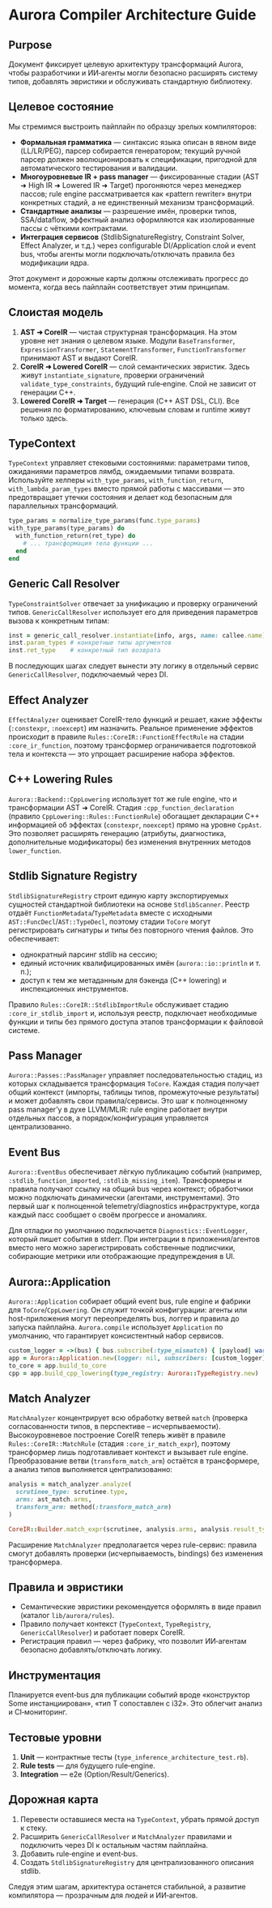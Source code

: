 # Aurora Compiler Architecture Guide

## Purpose

Документ фиксирует целевую архитектуру трансформаций Aurora, чтобы разработчики и ИИ‑агенты могли безопасно расширять систему типов, добавлять эвристики и обслуживать стандартную библиотеку.

## Целевое состояние

Мы стремимся выстроить пайплайн по образцу зрелых компиляторов:

- **Формальная грамматика** — синтаксис языка описан в явном виде (LL/LR/PEG), парсер собирается генератором; текущий ручной парсер должен эволюционировать к спецификации, пригодной для автоматического тестирования и валидации.
- **Многоуровневые IR + pass manager** — фиксированные стадии (AST ➜ High IR ➜ Lowered IR ➜ Target) прогоняются через менеджер пассов; rule engine рассматривается как «pattern rewriter» внутри конкретных стадий, а не единственный механизм трансформаций.
- **Стандартные анализы** — разрешение имён, проверки типов, SSA/dataflow, эффектный анализ оформляются как изолированные пассы с чёткими контрактами.
- **Интеграция сервисов** (StdlibSignatureRegistry, Constraint Solver, Effect Analyzer, и т.д.) через configurable DI/Application слой и event bus, чтобы агенты могли подключать/отключать правила без модификации ядра.

Этот документ и дорожные карты должны отслеживать прогресс до момента, когда весь пайплайн соответствует этим принципам.

## Слоистая модель

1. **AST ➜ CoreIR** — чистая структурная трансформация. На этом уровне нет знания о целевом языке. Модули `BaseTransformer`, `ExpressionTransformer`, `StatementTransformer`, `FunctionTransformer` принимают AST и выдают CoreIR.
2. **CoreIR ➜ Lowered CoreIR** — слой семантических эвристик. Здесь живут `instantiate_signature`, проверки ограничений `validate_type_constraints`, будущий rule‑engine. Слой не зависит от генерации C++.
3. **Lowered CoreIR ➜ Target** — генерация (C++ AST DSL, CLI). Все решения по форматированию, ключевым словам и runtime живут только здесь.

## TypeContext

`TypeContext` управляет стековыми состояниями: параметрами типов, ожиданиями параметров лямбд, ожидаемыми типами возврата. Используйте хелперы `with_type_params`, `with_function_return`, `with_lambda_param_types` вместо прямой работы с массивами — это предотвращает утечки состояния и делает код безопасным для параллельных трансформаций.

```ruby
type_params = normalize_type_params(func.type_params)
with_type_params(type_params) do
  with_function_return(ret_type) do
    # ... трансформация тела функции ...
  end
end
```

## Generic Call Resolver

`TypeConstraintSolver` отвечает за унификацию и проверку ограничений типов. `GenericCallResolver` использует его для приведения параметров вызова к конкретным типам:

```ruby
inst = generic_call_resolver.instantiate(info, args, name: callee.name)
inst.param_types # конкретные типы аргументов
inst.ret_type    # конкретный тип возврата
```

В последующих шагах следует вынести эту логику в отдельный сервис `GenericCallResolver`, подключаемый через DI.

## Effect Analyzer

`EffectAnalyzer` оценивает CoreIR-тело функций и решает, какие эффекты (`:constexpr`, `:noexcept`) им назначить. Реальное применение эффектов происходит в правиле `Rules::CoreIR::FunctionEffectRule` на стадии `:core_ir_function`, поэтому трансформер ограничивается подготовкой тела и контекста — это упрощает расширение набора эффектов.

## C++ Lowering Rules

`Aurora::Backend::CppLowering` использует тот же rule engine, что и трансформации AST ➜ CoreIR. Стадия `:cpp_function_declaration` (правило `CppLowering::Rules::FunctionRule`) обогащает декларации C++ информацией об эффектах (`constexpr`, `noexcept`) прямо на уровне `CppAst`. Это позволяет расширять генерацию (атрибуты, диагностика, дополнительные модификаторы) без изменения внутренних методов `lower_function`.

## Stdlib Signature Registry

`StdlibSignatureRegistry` строит единую карту экспортируемых сущностей стандартной библиотеки на основе `StdlibScanner`. Реестр отдаёт `FunctionMetadata`/`TypeMetadata` вместе с исходными `AST::FuncDecl`/`AST::TypeDecl`, поэтому стадии `ToCore` могут регистрировать сигнатуры и типы без повторного чтения файлов. Это обеспечивает:

- однократный парсинг stdlib на сессию;
- единый источник квалифицированных имён (`aurora::io::println` и т. п.);
- доступ к тем же метаданным для бэкенда (C++ lowering) и инспекционных инструментов.

Правило `Rules::CoreIR::StdlibImportRule` обслуживает стадию `:core_ir_stdlib_import` и, используя реестр, подключает необходимые функции и типы без прямого доступа этапов трансформации к файловой системе.

## Pass Manager

`Aurora::Passes::PassManager` управляет последовательностью стадиц, из которых складывается трансформация `ToCore`. Каждая стадия получает общий контекст (импорты, таблицы типов, промежуточные результаты) и может добавлять свои правила/сервисы. Это шаг к полноценному pass managerʼу в духе LLVM/MLIR: rule engine работает внутри отдельных пассов, а порядок/конфигурация управляется централизованно.

## Event Bus

`Aurora::EventBus` обеспечивает лёгкую публикацию событий (например, `:stdlib_function_imported`, `:stdlib_missing_item`). Трансформеры и правила получают ссылку на общий bus через контекст; обработчики можно подключать динамически (агентами, инструментами). Это первый шаг к полноценной telemetry/diagnostics инфраструктуре, когда каждый пасс сообщает о своём прогрессе и аномалиях.

Для отладки по умолчанию подключается `Diagnostics::EventLogger`, который пишет события в stderr. При интеграции в приложения/агентов вместо него можно зарегистрировать собственные подписчики, собирающие метрики или отображающие предупреждения в UI.

## Aurora::Application

`Aurora::Application` собирает общий event bus, rule engine и фабрики для `ToCore`/`CppLowering`. Он служит точкой конфигурации: агенты или host-приложения могут переопределять bus, логгер и правила до запуска пайплайна. `Aurora.compile` использует `Application` по умолчанию, что гарантирует консистентный набор сервисов.
```ruby
custom_logger = ->(bus) { bus.subscribe(:type_mismatch) { |payload| warn payload.inspect } }
app = Aurora::Application.new(logger: nil, subscribers: [custom_logger])
to_core = app.build_to_core
cpp = app.build_cpp_lowering(type_registry: Aurora::TypeRegistry.new)
```

## Match Analyzer

`MatchAnalyzer` концентрирует всю обработку ветвей `match` (проверка согласованности типов, в перспективе – исчерпываемости). Высокоуровневое построение CoreIR теперь живёт в правиле `Rules::CoreIR::MatchRule` (стадия `:core_ir_match_expr`), поэтому трансформер лишь подготавливает контекст и вызывает rule engine. Преобразование ветви (`transform_match_arm`) остаётся в трансформере, а анализ типов выполняется централизованно:

```ruby
analysis = match_analyzer.analyze(
  scrutinee_type: scrutinee.type,
  arms: ast_match.arms,
  transform_arm: method(:transform_match_arm)
)

CoreIR::Builder.match_expr(scrutinee, analysis.arms, analysis.result_type)
```

Расширение `MatchAnalyzer` предполагается через rule-сервис: правила смогут добавлять проверки (исчерпываемость, bindings) без изменения трансформера.

## Правила и эвристики

- Семантические эвристики рекомендуется оформлять в виде правил (каталог `lib/aurora/rules`).
- Правило получает контекст (`TypeContext`, `TypeRegistry`, `GenericCallResolver`) и работает поверх CoreIR.
- Регистрация правил — через фабрику, что позволит ИИ‑агентам безопасно добавлять/отключать логику.

## Инструментация

Планируется event‑bus для публикации событий вроде «конструктор Some инстанциирован», «тип T сопоставлен с i32». Это облегчит анализ и CI‑мониторинг.

## Тестовые уровни

1. **Unit** — контрактные тесты (`type_inference_architecture_test.rb`).
2. **Rule tests** — для будущего rule‑engine.
3. **Integration** — e2e (Option/Result/Generics).

## Дорожная карта

1. Перевести оставшиеся места на `TypeContext`, убрать прямой доступ к стеку.
2. Расширить `GenericCallResolver` и `MatchAnalyzer` правилами и подключить через DI к остальным частям пайплайна.
3. Добавить rule‑engine и event‑bus.
4. Создать `StdlibSignatureRegistry` для централизованного описания stdlib.

Следуя этим шагам, архитектура останется стабильной, а развитие компилятора — прозрачным для людей и ИИ‑агентов.
